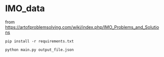 # IMO_data

from <https://artofproblemsolving.com/wiki/index.php/IMO_Problems_and_Solutions>


```
pip install -r requirements.txt
```

```
python main.py output_file.json
```
